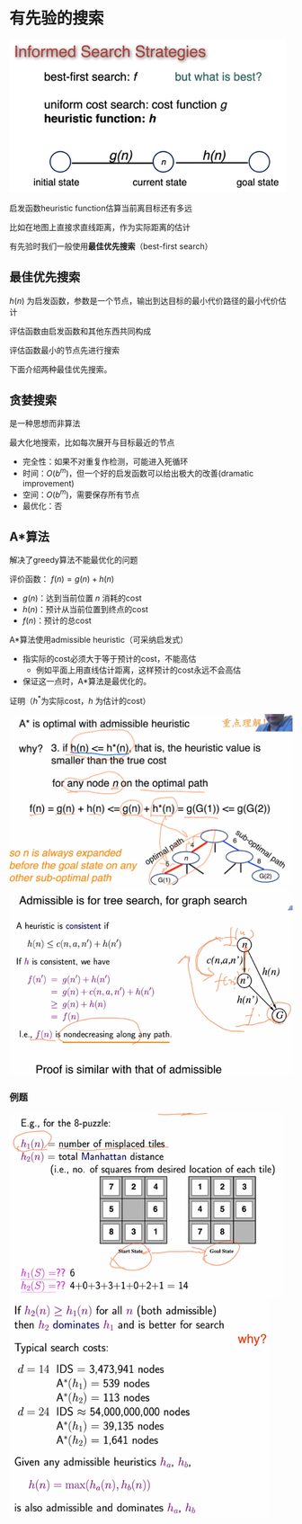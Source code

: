 # 有先验的搜索

<img src="lecture 3.assets/image-20210913224645991.png" alt="image-20210913224645991"   style="zoom:80%;" />

启发函数heuristic function估算当前离目标还有多远

比如在地图上直接求直线距离，作为实际距离的估计

有先验时我们一般使用**最佳优先搜索**（best-first search）

## 最佳优先搜索

$h(n)$ 为启发函数，参数是一个节点，输出到达目标的最小代价路径的最小代价估计

评估函数由启发函数和其他东西共同构成

评估函数最小的节点先进行搜索

下面介绍两种最佳优先搜索。

## 贪婪搜索

是一种思想而非算法

最大化地搜索，比如每次展开与目标最近的节点

* 完全性：如果不对重复作检测，可能进入死循环
* 时间：$O(b^m)$，但一个好的启发函数可以给出极大的改善(dramatic improvement)
* 空间：$O(b^m)$，需要保存所有节点
* 最优化：否

## A*算法

解决了greedy算法不能最优化的问题

评价函数： $f(n)=g(n)+h(n)$ 

* $g(n)$：达到当前位置 $n$ 消耗的cost
* $h(n)$：预计从当前位置到终点的cost
* $f(n)$：预计的总cost

A*算法使用admissible heuristic（可采纳启发式）

* 指实际的cost必须大于等于预计的cost，不能高估
  * 例如平面上用直线估计距离，这样预计的cost永远不会高估
* 保证这一点时，A*算法是最优化的。

证明（$h^*$为实际cost，$h$ 为估计的cost）

<img src="lecture 3.assets/image-20210929171501283.png"   alt="image-20210929171501283" style="zoom:50%;" />

<img src="lecture 3.assets/image-20210929172222532.png"   alt="image-20210929172222532" style="zoom:80%;" />

### 例题

<img src="lecture 3.assets/image-20210929172634031.png"   alt="image-20210929172634031" style="zoom:80%;" />

<img src="lecture 3.assets/image-20210929174851141.png"   alt="image-20210929174851141" style="zoom:80%;" />


